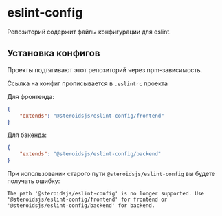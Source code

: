 # eslint-config

Репозиторий содержит файлы конфигурации для eslint.

## Установка конфигов

Проекты подтягивают этот репозиторий через npm-зависимость.

Ссылка на конфиг прописывается в `.eslintrc` проекта

Для фронтенда:
```json
{
    "extends": "@steroidsjs/eslint-config/frontend"
}
```

Для бэкенда:
```json
{
    "extends": "@steroidsjs/eslint-config/backend"
}
```

При использовании старого пути `@steroidsjs/eslint-config` вы будете получать ошибку:
```
The path '@steroidsjs/eslint-config' is no longer supported. Use '@steroidsjs/eslint-config/frontend' for frontend or '@steroidsjs/eslint-config/backend' for backend.
```
